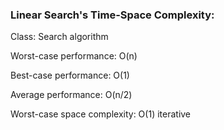 ### Linear Search's Time-Space Complexity:


Class: Search algorithm

Worst-case performance: O(n)

Best-case performance: O(1)

Average performance: O(n/2)

Worst-case space complexity: O(1) iterative
